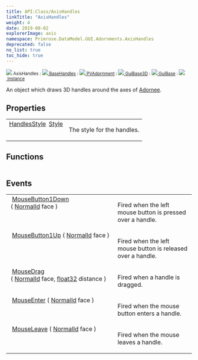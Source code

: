 ```yaml
---
title: API:Class/AxisHandles
linkTitle: "AxisHandles"
weight: 4
date: 2019-08-02
explorerImage: axis
namespace: Primrose.DataModel.GUI.Adornments.AxisHandles
deprecated: false
no_list: true
toc_hide: true
---
```

<small class="inheritance">
<span class="" href="/docs/api-reference/Class/AxisHandles"><img src="/icons/silk/axis.png"/>&nbsp;AxisHandles</span>&nbsp;:&nbsp;<a class="" href="/docs/api-reference/Class/BaseHandles"><img src="/icons/silk/default.png"/>&nbsp;BaseHandles</a>&nbsp;:&nbsp;<a class="" href="/docs/api-reference/Class/PVAdornment"><img src="/icons/silk/default.png"/>&nbsp;PVAdornment</a>&nbsp;:&nbsp;<a class="" href="/docs/api-reference/Class/GuiBase3D"><img src="/icons/silk/default.png"/>&nbsp;GuiBase3D</a>&nbsp;:&nbsp;<a class="" href="/docs/api-reference/Class/GuiBase"><img src="/icons/silk/default.png"/>&nbsp;GuiBase</a>&nbsp;:&nbsp;<a class="" href="/docs/api-reference/Class/Instance"><img src="/icons/silk/default.png"/>&nbsp;Instance</a></small>
<p class="summary">

An object which draws 3D handles around the axes of <a href="/docs/api-reference/Class/PVAdornment/Adornee" >Adornee</a>.

</p>
 
## Properties
 
<table class="studiohide">
<tbody>
<tr class="function-row ">
<td style="vertical-align:top;white-space:normal;">
<div>
<a class="type" href="/docs/api-reference/Enum/HandlesStyle">HandlesStyle</a><span class="method-body" style="text-indent: -2em; padding-left: 0.5em"><a class="name" href="Style">Style</a></span></td>
<td style="vertical-align:top;white-space:normal;">
<p>
The style for the handles.
</p></td>
</tr>

</tbody>
</table>
 
## Functions
 
<table class="studiohide">
<tbody>
</tbody>
</table>
 
## Events
 
<table class="studiohide">
<tbody>
<tr class="function-row ">
<td style="vertical-align:top;white-space:normal;">
<span class="event-body" style="text-indent: -2em; padding-left: 0.5em"><a class="event-name " href="MouseButton1Down">MouseButton1Down</a></span><span style="display: inline-block">&nbsp;( <span class="param" style="white-space: nowrap"><a class="type" href="/docs/api-reference/Enum/NormalId">NormalId</a> face</span> )</span></span></td>
<td style="vertical-align:top;white-space:normal;">
<p>
Fired when the left mouse button is pressed over a handle.
</p></td>
</tr>

<tr class="function-row ">
<td style="vertical-align:top;white-space:normal;">
<span class="event-body" style="text-indent: -2em; padding-left: 0.5em"><a class="event-name " href="MouseButton1Up">MouseButton1Up</a></span><span style="display: inline-block">&nbsp;( <span class="param" style="white-space: nowrap"><a class="type" href="/docs/api-reference/Enum/NormalId">NormalId</a> face</span> )</span></span></td>
<td style="vertical-align:top;white-space:normal;">
<p>
Fired when the left mouse button is released over a handle.
</p></td>
</tr>

<tr class="function-row ">
<td style="vertical-align:top;white-space:normal;">
<span class="event-body" style="text-indent: -2em; padding-left: 0.5em"><a class="event-name " href="MouseDrag">MouseDrag</a></span><span style="display: inline-block">&nbsp;( <span class="param" style="white-space: nowrap"><a class="type" href="/docs/api-reference/Enum/NormalId">NormalId</a> face, <a class="type" href="/docs/api-reference/System/Primitives#single">float32</a> distance</span> )</span></span></td>
<td style="vertical-align:top;white-space:normal;">
<p>
Fired when a handle is dragged.
</p></td>
</tr>

<tr class="function-row ">
<td style="vertical-align:top;white-space:normal;">
<span class="event-body" style="text-indent: -2em; padding-left: 0.5em"><a class="event-name " href="MouseEnter">MouseEnter</a></span><span style="display: inline-block">&nbsp;( <span class="param" style="white-space: nowrap"><a class="type" href="/docs/api-reference/Enum/NormalId">NormalId</a> face</span> )</span></span></td>
<td style="vertical-align:top;white-space:normal;">
<p>
Fired when the mouse button enters a handle.
</p></td>
</tr>

<tr class="function-row ">
<td style="vertical-align:top;white-space:normal;">
<span class="event-body" style="text-indent: -2em; padding-left: 0.5em"><a class="event-name " href="MouseLeave">MouseLeave</a></span><span style="display: inline-block">&nbsp;( <span class="param" style="white-space: nowrap"><a class="type" href="/docs/api-reference/Enum/NormalId">NormalId</a> face</span> )</span></span></td>
<td style="vertical-align:top;white-space:normal;">
<p>
Fired when the mouse leaves a handle.
</p></td>
</tr>

</tbody>
</table>
<b>
</b>
<div class="inheritors">
<ul class="root">
</ul>
</div>
